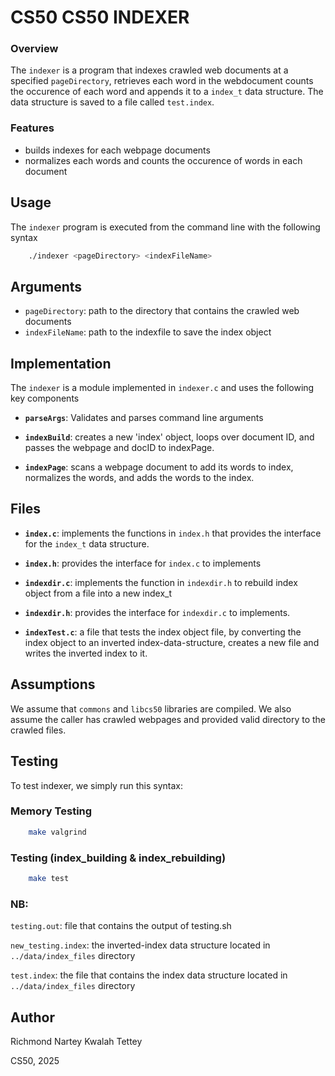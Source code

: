 # CS50 CS50 INDEXER

### Overview
The `indexer` is a program that indexes crawled web documents at a specified
`pageDirectory`, retrieves each word in the webdocument counts the occurence
of each word and appends it to a `index_t` data structure. The data structure is saved to a file called `test.index`.

### Features
- builds indexes for each webpage documents
- normalizes each words and counts the occurence of words in each document

## Usage
The `indexer` program is executed from the command line with the following 
syntax

```bash
    ./indexer <pageDirectory> <indexFileName>
```
## Arguments
- `pageDirectory`: path to the directory that contains the crawled web documents
- `indexFileName`: path to the indexfile to save the index object

## Implementation
The `indexer` is a module implemented in `indexer.c` and uses the following key components

- **`parseArgs`**: Validates and parses command line arguments

- **`indexBuild`**: creates a new 'index' object, loops over document ID, and passes the webpage and docID to indexPage.

- **`indexPage`**: scans a webpage document to add its words to index, normalizes the words, and adds the words to the index.

## Files
- **`index.c`**: implements the functions in `index.h` that provides the interface for the `index_t` data structure.
- **`index.h`**: provides the interface for `index.c` to implements

- **`indexdir.c`**: implements the function in `indexdir.h` to rebuild index
object from a file into a new index_t
- **`indexdir.h`**: provides the interface for `indexdir.c` to implements.

- **`indexTest.c`**: a file that tests the index object file, by converting
the index object to an inverted index-data-structure, creates a new file and writes the inverted index to it.

## Assumptions
We assume that `commons` and `libcs50` libraries are compiled. We also assume the caller has crawled webpages and provided valid directory to the crawled files.

## Testing
To test indexer, we simply run this syntax:

### Memory Testing
```bash
    make valgrind
```

### Testing (index_building & index_rebuilding)
```bash
    make test
```

### NB:
`testing.out`: file that contains the output of testing.sh

`new_testing.index`: the inverted-index data structure located in `../data/index_files` directory

`test.index`: the file that contains the index data structure located in `../data/index_files` directory

## Author
Richmond Nartey Kwalah Tettey

CS50, 2025